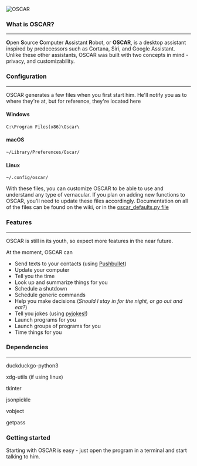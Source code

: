 ![OSCAR](https://i.imgur.com/zMjKKeP.png)


### **What is OSCAR?**
---

**O**pen **S**ource **C**omputer **A**ssistant **R**obot, or **OSCAR**, is a desktop assistant inspired by predecessors such as Cortana, Siri, and Google Assistant. Unlike these other assistants, OSCAR was built with two concepts in mind - privacy, and customizability.


### **Configuration**
---

OSCAR generates a few files when you first start him. He'll notify you as to where they're at, but for reference, they're located here
#### Windows
`C:\Program Files(x86)\Oscar\`
#### macOS
`~/Library/Preferences/Oscar/`
#### Linux
`~/.config/oscar/`

With these files, you can customize OSCAR to be able to use and understand any type of vernacular. If you plan on adding new functions to OSCAR, you'll need to update these files accordingly. Documentation on all of the files can be found on the wiki, or in the [oscar_defaults.py file](https://www.notabug.org/ironcondor/OSCAR/src/master/oscar_defaults.py)

### **Features**
---
OSCAR is still in its youth, so expect more features in the near future.

At the moment, OSCAR can
* Send texts to your contacts (using [Pushbullet](https://www.pushbullet.com/))
* Update your computer
* Tell you the time
* Look up and summarize things for you
* Schedule a shutdown
* Schedule generic commands
* Help you make decisions (*Should I stay in for the night, or go out and eat?*)
* Tell you jokes (using [pyjokes!](https://github.com/pyjokes/pyjokes))
* Launch programs for you
* Launch groups of programs for you
* Time things for you

### **Dependencies**
---

duckduckgo-python3

xdg-utils (if using linux)

tkinter

jsonpickle

vobject

getpass
### **Getting started**

Starting with OSCAR is easy - just open the program in a terminal and start talking to him.
